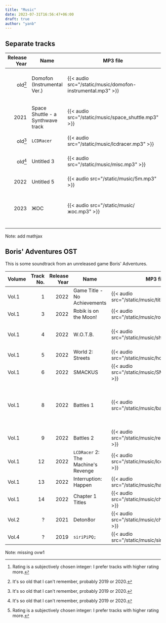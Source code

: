```yaml
---
title: "Music"
date: 2023-07-31T16:56:47+06:00
draft: true
author: "yanb"
---
```


## Separate tracks

| Release Year | Name | MP3 file | Rating[^2] | Comment |
| ------------:| ---- | -------- | ----------:| ------- |
| old[^1] | Domofon (Instrumental Ver.) | {{< audio src="/static/music/domofon-instrumental.mp3" >}} | 400 | This was planned to be a video clip. |
| 2021 | Space Shuttle - a Synthwave track | {{< audio src="/static/music/space_shuttle.mp3" >}} | 393 | This track differs from others in style. |
| old[^1] | `LCDRacer` | {{< audio src="/static/music/lcdracer.mp3" >}} | 355 | `C:> ‎ - @ ‎ ? * ‎ ‎ #` |
| old[^1] | Untitled 3 | {{< audio src="/static/music/misc.mp3" >}} | 297 | First non-LMMS music project |
| 2022 | Untitled 5 | {{< audio src="/static/music/5m.mp3" >}} | 201 | 5/4 beat test |
| 2023 | ЖОС | {{< audio src="/static/music/жос.mp3" >}} | 339 | This track also differs from others in style. |

Note: add mathjax

[^1]: It's so old that I can't remember, probably 2019 or 2020. 

## Boris' Adventures OST
This is some soundtrack from an unreleased game Boris' Adventures.

| Volume | Track No. | Release Year | Name | MP3 file | Rating[^2] | Comment |
| ------ | ---------:| ------------:| ---- | -------- | ----------:| ------- |
| Vol.1 | 1 | 2022 | Game Title - No Achievements | {{< audio src="/static/music/title.mp3" >}} | 288 | |
| Vol.1 | 3 | 2022 | Robik is on the Moon! | {{< audio src="/static/music/robik.mp3" >}} | 343 | |
| Vol.1 | 4 | 2022 | W.O.T.B. | {{< audio src="/static/music/shitbus.mp3" >}} | -1 | Don't recommend listening at all. |
| Vol.1 | 5 | 2022 | World 2: Streets | {{< audio src="/static/music/house.mp3" >}} | 320 | |
| Vol.1 | 6 | 2022 | SMACKUS | {{< audio src="/static/music/SMACKUS.mp3" >}} | 333 | SMACKUS! |
| Vol.1 | 8 | 2022 | Battles 1 | {{< audio src="/static/music/battler.mp3" >}} | 265 | Battles 1 and 2 don't seem to fit into the game's overall theme... |
| Vol.1 | 9 | 2022 | Battles 2 | {{< audio src="/static/music/realbattle.mp3" >}} | 272 | |
| Vol.1 | 12 | 2022 | `LCDRacer` 2: The Machine's Revenge | {{< audio src="/static/music/lcdracist_n.mp3" >}} | 380 | |
| Vol.1 | 13 | 2022 | Interruption: Happen | {{< audio src="/static/music/hapen.mp3" >}} | 342 | |
| Vol.1 | 14 | 2022 | Chapter 1 Titles | {{< audio src="/static/music/chapter1end.mp3" >}} | 301 | |
| Vol.2 | ? | 2021 | Deton8or | {{< audio src="/static/music/chapter1end.mp3" >}} | 317 | |
| Vol.4 | ? | 2019 | `siriPiPQ;` | {{< audio src="/static/music/siripipq.mp3" >}} | 355 | |

Note: missing ovw1

[^2]: Rating is a subjectively chosen integer: I prefer tracks with higher rating more.